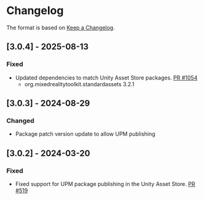 # Changelog

The format is based on [Keep a Changelog](https://keepachangelog.com/en/1.1.0/).

## [3.0.4] - 2025-08-13

### Fixed

* Updated dependencies to match Unity Asset Store packages. [PR #1054](https://github.com/MixedRealityToolkit/MixedRealityToolkit-Unity/pull/1054)
  * org.mixedrealitytoolkit.standardassets 3.2.1

## [3.0.3] - 2024-08-29

### Changed

* Package patch version update to allow UPM publishing

## [3.0.2] - 2024-03-20

### Fixed

* Fixed support for UPM package publishing in the Unity Asset Store. [PR #519](https://github.com/MixedRealityToolkit/MixedRealityToolkit-Unity/pull/519)
